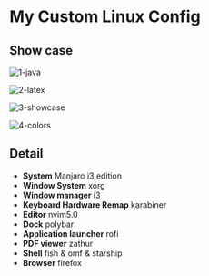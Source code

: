 # My Custom Linux Config

## Show case
![1-java](https://tva1.sinaimg.cn/large/008i3skNgy1gv1s3627cbj61c00u00z802.jpg)

![2-latex](https://tva1.sinaimg.cn/large/008i3skNgy1gv1s33um0mj61c00u0wj102.jpg)

![3-showcase](https://tva1.sinaimg.cn/large/008i3skNgy1gv1s3dd8qhj61c00u0n2802.jpg)

![4-colors](https://tva1.sinaimg.cn/large/008i3skNgy1gv1s3fowh0j61c00u0q7w02.jpg)

## Detail

- **System** Manjaro i3 edition
- **Window System** xorg
- **Window manager** i3
- **Keyboard Hardware Remap** karabiner
- **Editor** nvim5.0
- **Dock** polybar
- **Application launcher** rofi
- **PDF viewer** zathur
- **Shell** fish & omf & starship
- **Browser** firefox
